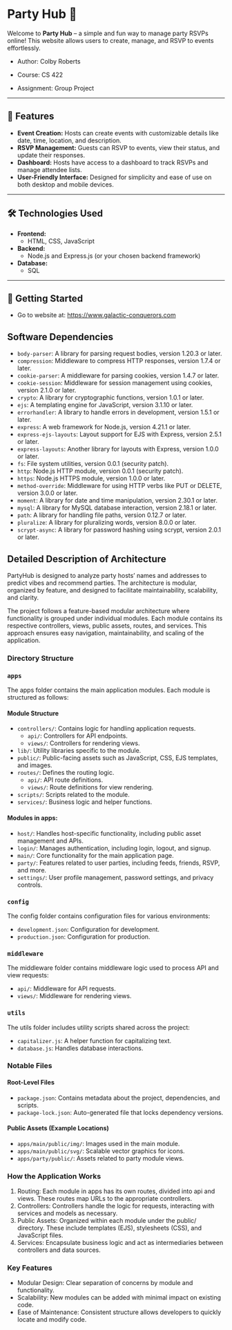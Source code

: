 # Party Hub 🎉

Welcome to **Party Hub** – a simple and fun way to manage party RSVPs online! This website allows users to create, manage, and RSVP to events effortlessly.

- Author: Colby Roberts

- Course: CS 422
- Assignment: Group Project
---

## 🌟 Features
- **Event Creation:** Hosts can create events with customizable details like date, time, location, and description.
- **RSVP Management:** Guests can RSVP to events, view their status, and update their responses.
- **Dashboard:** Hosts have access to a dashboard to track RSVPs and manage attendee lists.
- **User-Friendly Interface:** Designed for simplicity and ease of use on both desktop and mobile devices.

---

## 🛠️ Technologies Used
- **Frontend:**
  - HTML, CSS, JavaScript
- **Backend:**
  - Node.js and Express.js (or your chosen backend framework)
- **Database:**
  - SQL

---

## 🚀 Getting Started

- Go to website at: https://www.galactic-conquerors.com

## Software Dependencies
 - `body-parser`: A library for parsing request bodies, version 1.20.3 or later.
 - `compression`: Middleware to compress HTTP responses, version 1.7.4 or later.
 - `cookie-parser`: A middleware for parsing cookies, version 1.4.7 or later.
 - `cookie-session`: Middleware for session management using cookies, version 2.1.0 or later.
 - `crypto`: A library for cryptographic functions, version 1.0.1 or later.
 - `ejs`: A templating engine for JavaScript, version 3.1.10 or later.
 - `errorhandler`: A library to handle errors in development, version 1.5.1 or later.
 - `express`: A web framework for Node.js, version 4.21.1 or later.
 - `express-ejs-layouts`: Layout support for EJS with Express, version 2.5.1 or later.
 - `express-layouts`: Another library for layouts with Express, version 1.0.0 or later.
 - `fs`: File system utilities, version 0.0.1 (security patch).
 - `http`: Node.js HTTP module, version 0.0.1 (security patch).
 - `https`: Node.js HTTPS module, version 1.0.0 or later.
 - `method-override`: Middleware for using HTTP verbs like PUT or DELETE, version 3.0.0 or later.
 - `moment`: A library for date and time manipulation, version 2.30.1 or later.
 - `mysql`: A library for MySQL database interaction, version 2.18.1 or later.
 - `path`: A library for handling file paths, version 0.12.7 or later.
 - `pluralize`: A library for pluralizing words, version 8.0.0 or later.
 - `scrypt-async`: A library for password hashing using scrypt, version 2.0.1 or later.

## Detailed Description of Architecture
PartyHub is designed to analyze party hosts’ names and addresses to predict vibes and recommend parties. The architecture is modular, organized by feature, and designed to facilitate maintainability, scalability, and clarity.

The project follows a feature-based modular architecture where functionality is grouped under individual modules. Each module contains its respective controllers, views, public assets, routes, and services. This approach ensures easy navigation, maintainability, and scaling of the application.

### Directory Structure
### `apps`
The apps folder contains the main application modules. Each module is structured as follows:

#### Module Structure
* `controllers/`: Contains logic for handling application requests.
  * `api/`: Controllers for API endpoints.
  * `views/`: Controllers for rendering views.
* `lib/`: Utility libraries specific to the module.
* `public/`: Public-facing assets such as JavaScript, CSS, EJS templates, and images.
* `routes/`: Defines the routing logic.
  * `api/`: API route definitions.
  * `views/`: Route definitions for view rendering.
* `scripts/`: Scripts related to the module.
* `services/`: Business logic and helper functions.

#### Modules in apps:
* `host/`: Handles host-specific functionality, including public asset management and APIs.
* `login/`: Manages authentication, including login, logout, and signup.
* `main/`: Core functionality for the main application page.
* `party/`: Features related to user parties, including feeds, friends, RSVP, and more.
* `settings/`: User profile management, password settings, and privacy controls.

### `config`
The config folder contains configuration files for various environments:

* `development.json`: Configuration for development.
* `production.json`: Configuration for production.

### `middleware`
The middleware folder contains middleware logic used to process API and view requests:

* `api/`: Middleware for API requests.
* `views/`: Middleware for rendering views.

### `utils`
The utils folder includes utility scripts shared across the project:

* `capitalizer.js`: A helper function for capitalizing text.
* `database.js`: Handles database interactions.

### Notable Files

#### Root-Level Files
* `package.json`: Contains metadata about the project, dependencies, and scripts.
* `package-lock.json`: Auto-generated file that locks dependency versions.

#### Public Assets (Example Locations)
* `apps/main/public/img/`: Images used in the main module.
* `apps/main/public/svg/`: Scalable vector graphics for icons.
* `apps/party/public/`: Assets related to party module views.

### How the Application Works
1. Routing: Each module in apps has its own routes, divided into api and views. These routes map URLs to the appropriate controllers.
2. Controllers: Controllers handle the logic for requests, interacting with services and models as necessary.
3. Public Assets: Organized within each module under the public/ directory. These include templates (EJS), stylesheets (CSS), and JavaScript files.
4. Services: Encapsulate business logic and act as intermediaries between controllers and data sources.

### Key Features
* Modular Design: Clear separation of concerns by module and functionality.
* Scalability: New modules can be added with minimal impact on existing code.
* Ease of Maintenance: Consistent structure allows developers to quickly locate and modify code.
